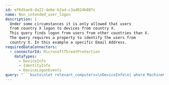 ```yaml
---
id: ef645ae9-da22-4ebe-b2ad-c3ad024b807c
name: Non_intended_user_logon
description: |
  Under some circumstances it is only allowed that users
  from country X logon to devices from country X.
  This query finds logon from users from other countries than X.
  The query requires a property to identify the users from
  country X. In this example a specific Email Address.
requiredDataConnectors:
  - connectorId: MicrosoftThreatProtection
    dataTypes:
      - DeviceInfo
      - IdentityInfo
      - DeviceLogonEvents
query: "```kusto\nlet relevant_computers=\nDeviceInfo\n| where MachineGroup == \"My_MachineGroup\" \n| summarize make_list(DeviceName);\nlet relevant_users=\nIdentityInfo\n| where MailAddress endswith \"@allowed.users\"\n| summarize make_list(AccountName);\nDeviceLogonEvents\n| where Timestamp > ago(1d)\n| where DeviceName in (relevant_computers)\n| where AccountName !in (relevant_users)\n| project DeviceName, AccountName\n```"
---
```


